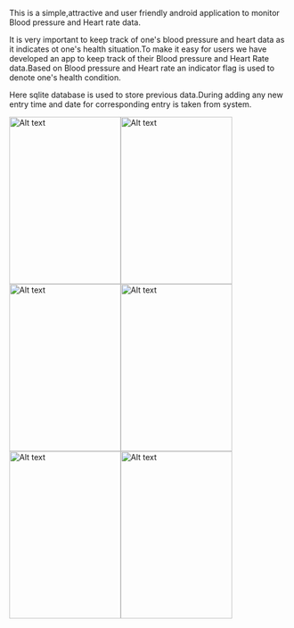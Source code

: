 This is a simple,attractive and user friendly android application to monitor Blood pressure and Heart rate data.

It is very important to keep track of one's blood pressure and heart data as it indicates ot one's health situation.To make it easy for users we have developed an app to keep track of their Blood pressure and Heart Rate data.Based on Blood pressure and Heart rate an indicator flag is used to denote one's health condition.

Here sqlite database is used to store previous data.During adding any new entry time and date for corresponding entry is taken from system.



  <img
  src="https:/user-images.githubusercontent.com/107655760/176941097-74abb9ee-4745-43c4-861a-681a061bca65.png"
  alt="Alt text"
  title="Optional title"
  style="position:flex display: inline-block; margin: 0 auto; height:300px; width:200px"><img
  src="https://user-images.githubusercontent.com/107655760/176941163-0a652d91-2787-4004-a333-964f97b84f3c.png"
  alt="Alt text"
  title="Optional title"
  style="position:flex display: inline-block; margin: 0 auto; height:300px; width:200px"><img
  src="https://user-images.githubusercontent.com/107655760/176941230-93b0c7d1-492c-4835-94a1-cf761881554c.png"
  alt="Alt text"
  title="Optional title"
  style="position:flex display: inline-block; margin: 0 auto; height:300px; width:200px"><img
  src="https://user-images.githubusercontent.com/107655760/176941309-6e38e871-4b05-4116-8a1f-afc1d1718505.png"
  alt="Alt text"
  title="Optional title"
    style="position:flex display: inline-block; margin: 0 auto; height:300px; width:200px">
  <img
  src="https://user-images.githubusercontent.com/107655760/176941448-e1ddf4c3-ecd4-4bac-883b-7115ac0018f6.png"
  alt="Alt text"
  title="Optional title"
  style="position:flex display: inline-block; margin: 0 auto; height:300px; width:200px"><img
  src="https://user-images.githubusercontent.com/107655760/176941502-41aba199-3fa7-400d-8662-70b334491c0d.png"
  alt="Alt text"
  title="Optional title"
  style="position:flex display: inline-block; margin: 0 auto; height:300px; width:200px">
